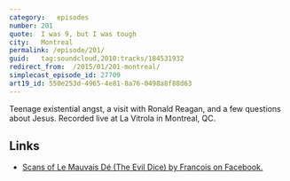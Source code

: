 ```yaml
---
category:   episodes
number: 201
quote:  I was 9, but I was tough
city:   Montreal
permalink: /episode/201/
guid:	tag:soundcloud,2010:tracks/184531932
redirect_from:  /2015/01/201-montreal/
simplecast_episode_id: 27709
art19_id: 550e253d-4965-4e81-8a76-0498a8f88d63
---
```


Teenage existential angst, a visit with Ronald Reagan, and a few questions about Jesus. Recorded live at La Vitrola in Montreal, QC.

## Links
- [Scans of Le Mauvais Dé (The Evil Dice) by Francois on Facebook.](https://www.facebook.com/Mesklinite/media_set?set=a.438552264228.212558.505739228&type=3)
